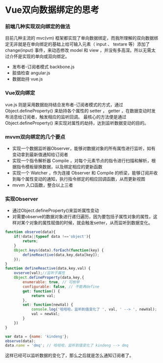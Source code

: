 # Vue双向数据绑定的思考

### 前端几种实现双向绑定的做法
目前几种主流的 mvc(vm) 框架都实现了单向数据绑定，而我所理解的双向数据绑定无非就是在单向绑定的基础上给可输入元素（ input 、 textare 等）添加了 change(input) 事件，来动态修改 model 和 view ，并没有多高深。所以无需太过介怀是实现的单向或双向绑定。
- 发布者-订阅者模式 backbone.js
- 脏值检查 angular.js
- 数据劫持 vue.js

### Vue双向绑定
vue.js 则是采用数据劫持结合发布者-订阅者模式的方式，通过 Object.defineProperty() 来劫持各个属性的 setter ， getter ，在数据变动时发布消息给订阅者，触发相应的监听回调。
最核心的方法便是通过 Object.defineProperty() 来实现对属性的劫持，达到监听数据变动的目的。

### mvvm双向绑定的几个要点
- 实现一个数据监听器Observer，能够对数据对象的所有属性进行监听，如有变动拿到最新值通知给订阅者
- 实现一个指令解析器 Compile ，对每个元素节点的指令进行扫描和解析，根据指令模板替换数据，以及绑定相应的更新函数
- 实现一个 Watcher ，作为连接 Observer 和 Compile 的桥梁，能够订阅并收到每个属性变动的通知，执行指令绑定的相应回调函数，从而更新视图
- mvvm 入口函数，整合以上三者

### 实现Observer
- 通过Object.defineProperty()来监听属性变动
- 对需要observe的数据对象进行递归遍历，因为要包括子属性对象的属性，这样对某个对象的属性赋值的时候，就会触发setter，从而监听到数据变化。
```javascript
function observe(data){
	if(!data||typeof data !=='object'){
		return;
	}
	Object.keys(data).forEach(function(key) {
		defineReactive(data,key,data[key]);
	});
}
function defineReactive(data,key,val) {
	ovserve(val);//监听子属性
	Object.defineProperty(data,key,{
		enumerable: true, // 可枚举
		configurable: false, // 不能再define
		get: function() {
		    return val;
		},
		set: function(newVal) {
		    console.log('哈哈哈，监听到值变化了 ', val, ' --> ', newVal);
		    val = newVal;
		}
	})
}

var data = {name: 'kindeng'};
observe(data);
data.name = 'dmq'; // 哈哈哈，监听到值变化了 kindeng --> dmq

```
这样已经可以监听数据的变化了，那么之后就是怎么通知订阅者了。






